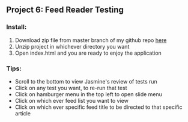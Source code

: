 ## Project 6: Feed Reader Testing

### Install:
1. Download zip file from master branch of my github repo [here](https://github.com/matosb2/P6/archive/master.zip)
2. Unzip project in whichever directory you want
3. Open index.html and you are ready to enjoy the application

### Tips:
* Scroll to the bottom to view Jasmine's review of tests run
* Click on any test you want, to re-run that test
* Click on hamburger menu in the top left to open slide menu
* Click on which ever feed list you want to view
* Click on which ever specific feed title to be directed to that specific article